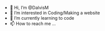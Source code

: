 - 👋 Hi, I’m @DalvisM
- 👀 I’m interested in Coding/Making a website
- 🌱 I’m currently learning to code
- 📫 How to reach me ...

<!---
DalvisM/DalvisM is a ✨ special ✨ repository because its `README.md` (this file) appears on your GitHub profile.
You can click the Preview link to take a look at your changes.
--->
